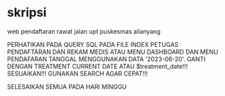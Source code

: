 # skripsi

web pendaftaran rawat jalan upt puskesmas alianyang

<!-- TO DO -->

PERHATIKAN PADA QUERY SQL PADA FILE INDEX PETUGAS PENDAFTARAN DAN REKAM MEDIS ATAU MENU DASHBOARD DAN MENU PENDAFARAN
TANGGAL MENGGUNAKAN DATA '2023-06-20'. GANTI DENGAN TREATMENT CURRENT DATE ATAU $treatment_date!!! SESUAIKAN!!! GUNAKAN SEARCH AGAR CEPAT!!!

SELESAIKAN SEMUA PADA HARI MINGGU

